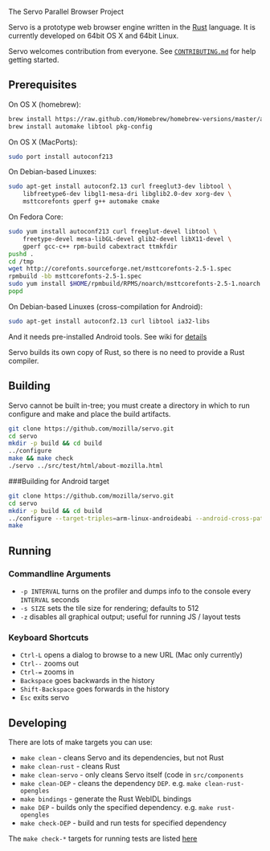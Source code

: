 The Servo Parallel Browser Project

Servo is a prototype web browser engine written in the [Rust](https://github.com/mozilla/rust)
language. It is currently developed on 64bit OS X and 64bit Linux.

Servo welcomes contribution from everyone.  See
[`CONTRIBUTING.md`](CONTRIBUTING.md) for help getting started.

## Prerequisites

On OS X (homebrew):

``` sh
brew install https://raw.github.com/Homebrew/homebrew-versions/master/autoconf213.rb
brew install automake libtool pkg-config
```

On OS X (MacPorts):

``` sh
sudo port install autoconf213
```
    
On Debian-based Linuxes:

``` sh
sudo apt-get install autoconf2.13 curl freeglut3-dev libtool \
    libfreetype6-dev libgl1-mesa-dri libglib2.0-dev xorg-dev \
    msttcorefonts gperf g++ automake cmake
```

On Fedora Core:

``` sh
sudo yum install autoconf213 curl freeglut-devel libtool \
    freetype-devel mesa-libGL-devel glib2-devel libX11-devel \
    gperf gcc-c++ rpm-build cabextract ttmkfdir
pushd .
cd /tmp
wget http://corefonts.sourceforge.net/msttcorefonts-2.5-1.spec
rpmbuild -bb msttcorefonts-2.5-1.spec
sudo yum install $HOME/rpmbuild/RPMS/noarch/msttcorefonts-2.5-1.noarch.rpm 
popd
```

On Debian-based Linuxes (cross-compilation for Android):

``` sh
sudo apt-get install autoconf2.13 curl libtool ia32-libs
```
And it needs pre-installed Android tools.
See wiki for [details](https://github.com/mozilla/servo/wiki/Building-for-Android)


Servo builds its own copy of Rust, so there is no need to provide a Rust
compiler.

## Building

Servo cannot be built in-tree; you must create a directory in which to run
configure and make and place the build artifacts.

``` sh
git clone https://github.com/mozilla/servo.git
cd servo
mkdir -p build && cd build
../configure
make && make check
./servo ../src/test/html/about-mozilla.html
```

###Building for Android target

``` sh
git clone https://github.com/mozilla/servo.git
cd servo
mkdir -p build && cd build
../configure --target-triples=arm-linux-androideabi --android-cross-path=<Android toolchain path> --android-ndk-path=<Android NDK path> --android-sdk-path=<Android SDK path>
make
```

## Running

### Commandline Arguments

- `-p INTERVAL` turns on the profiler and dumps info to the console every
  `INTERVAL` seconds
- `-s SIZE` sets the tile size for rendering; defaults to 512
- `-z` disables all graphical output; useful for running JS / layout tests

### Keyboard Shortcuts

- `Ctrl-L` opens a dialog to browse to a new URL (Mac only currently)
- `Ctrl--` zooms out
- `Ctrl-=` zooms in
- `Backspace` goes backwards in the history
- `Shift-Backspace` goes forwards in the history
- `Esc` exits servo

## Developing

There are lots of make targets you can use:

- `make clean` - cleans Servo and its dependencies, but not Rust
- `make clean-rust` - cleans Rust
- `make clean-servo` - only cleans Servo itself (code in `src/components`
- `make clean-DEP` - cleans the dependency `DEP`. e.g. `make clean-rust-opengles`
- `make bindings` - generate the Rust WebIDL bindings
- `make DEP` - builds only the specified dependency. e.g. `make rust-opengles`
- `make check-DEP` - build and run tests for specified dependency

The `make check-*` targets for running tests are listed [here](https://github.com/mozilla/servo/wiki/Testing)
